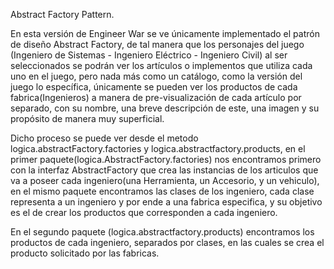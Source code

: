 Abstract Factory Pattern.

En esta versión de Engineer War se ve únicamente implementado el patrón de diseño Abstract Factory, de tal manera que los personajes del juego (Ingeniero de Sistemas - Ingeniero Eléctrico - Ingeniero Civil) al ser seleccionados se podrán ver los artículos o implementos que utiliza cada uno en el juego, pero nada más como un catálogo, como la versión del juego lo específica, únicamente se pueden ver los productos de cada fabrica(Ingenieros) a manera de pre-visualización de cada artículo por separado, con su nombre, una breve descripción de este, una imagen y su propósito de manera muy superficial.

Dicho proceso se puede ver desde el metodo logica.abstractFactory.factories y logica.abstractfactory.products, en el primer paquete(logica.AbstractFactory.factories) nos encontramos primero con la interfaz AbstractFactory que crea las instancias de los articulos que va a poseer cada ingeniero(una Herramienta, un Accesorio, y un vehiculo), en el mismo paquete encontramos las clases de los ingeniero, cada clase representa a un ingeniero y por ende a una fabrica especifica, y su objetivo es el de crear los productos que corresponden a cada ingeniero.

En el segundo paquete (logica.abstractfactory.products) encontramos los productos de cada ingeniero, separados por clases, en las cuales se crea el producto solicitado por las fabricas.
